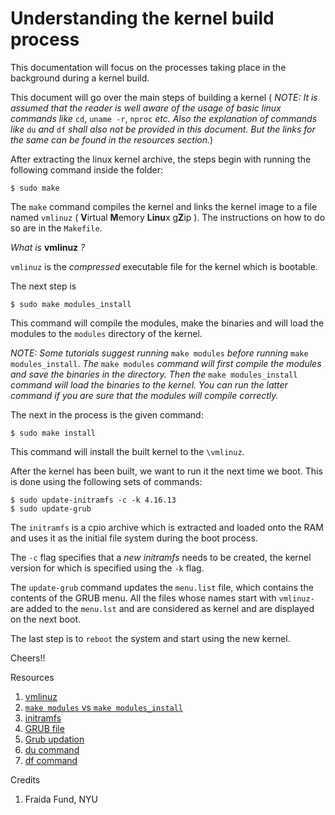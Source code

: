 # Understanding the kernel build process
This documentation will focus on the processes taking place in the
background during a kernel build.

This document will go over the main steps of building a kernel ( *NOTE:
It is assumed that the reader is well aware of the usage of basic linux
commands like* `cd`, `uname -r`, `nproc` *etc. Also the explanation of commands
like* `du` *and* `df` *shall also not be provided in this document. But the
links for the same can be found in the resources section.*)

After extracting the linux kernel archive, the steps begin with running
the following command inside the folder:

```
$ sudo make
```

The `make` command compiles the kernel and links the kernel image to a file
named `vmlinuz` ( **V**irtual **M**emory **Linu**x g<strong>Z</strong>ip ). The instructions on how to do so are in the `Makefile`.

*What is* <strong>vmlinuz</strong> <em>?</em>

`vmlinuz` is the <em>compressed</em> executable file for the kernel
which is bootable.

The next step is

```
$ sudo make modules_install
```

This command will compile the modules, make the binaries and will
load the modules to the `modules` directory of the kernel.

*NOTE: Some tutorials suggest running* `make modules` *before running*
`make modules_install`. *The* `make modules` *command will first compile
the modules and save the binaries in the directory. Then the* `make
modules_install` *command will load the binaries to the kernel. You can
run the latter command if you are sure that the modules will compile
correctly.*

The next in the process is the given command:

```
$ sudo make install
```

This command will install the built kernel to the `\vmlinuz`.

After the kernel has been built, we want to run it the next time we
boot. This is done using the following sets of commands:

```
$ sudo update-initramfs -c -k 4.16.13
$ sudo update-grub
```

The `initramfs` is a cpio archive which is extracted and loaded onto the
RAM and uses it as the initial file system during the boot process.

The `-c` flag specifies that a <em>new initramfs</em> needs to be created, the
kernel version for which is specified using the `-k` flag.

The `update-grub` command updates the `menu.list` file, which contains
the contents of the GRUB menu.
All the files whose names start with `vmlinuz-` are added to the
`menu.lst` and are considered as kernel and are displayed on the next
boot.

The last step is to `reboot` the system and start using the new kernel.

Cheers!!

Resources
1. [vmlinuz](http://www.linfo.org/vmlinuz.html)
2. [`make modules` vs `make
	 modules_install`](https://superuser.com/a/770761)
3. [initramfs](https://www.systutorials.com/docs/linux/man/8-update-initramfs/)
4. [GRUB
	 file](https://docs.oracle.com/cd/E19253-01/817-5504/gavhe/index.html)
5. [Grub updation](https://man.cx/update-grub(8))
6. [du command](https://linux.die.net/man/1/du)
7. [df command](https://linux.die.net/man/1/df)

Credits
1. Fraida Fund, NYU

